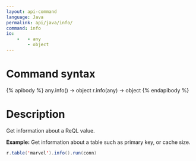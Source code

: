 ```yaml
---
layout: api-command
language: Java
permalink: api/java/info/
command: info
io:
    -   - any
        - object
---
```


# Command syntax #

{% apibody %}
any.info() &rarr; object
r.info(any) &rarr; object
{% endapibody %}

# Description #

Get information about a ReQL value.

__Example:__ Get information about a table such as primary key, or cache size.

```java
r.table('marvel').info().run(conn)
```
